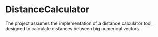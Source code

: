 # DistanceCalculator
The project assumes the implementation of a distance calculator tool, designed to calculate distances between big numerical vectors.
